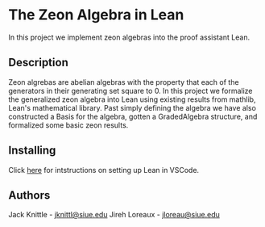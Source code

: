 # The Zeon Algebra in Lean
In this project we implement zeon algebras into the proof assistant Lean.

## Description
Zeon algrebas are abelian algebras with the property that each of the generators in their generating set square to 0. In this project we formalize the generalized zeon algebra into Lean using existing results from mathlib, Lean's mathematical library. Past simply defining the algebra we have also constructed a Basis for the algebra, gotten a GradedAlgebra structure, and formalized some basic zeon results.

## Installing
Click [here](https://lean-lang.org/lean4/doc/quickstart.html) for intstructions on setting up Lean in VSCode.

## Authors
Jack Knittle - jknittl@siue.edu
Jireh Loreaux - jloreau@siue.edu
